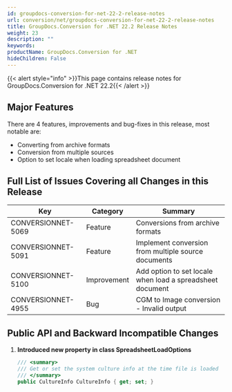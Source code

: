 ```yaml
---
id: groupdocs-conversion-for-net-22-2-release-notes
url: conversion/net/groupdocs-conversion-for-net-22-2-release-notes
title: GroupDocs.Conversion for .NET 22.2 Release Notes
weight: 23
description: ""
keywords: 
productName: GroupDocs.Conversion for .NET
hideChildren: False
---
```

{{< alert style="info" >}}This page contains release notes for GroupDocs.Conversion for .NET 22.2{{< /alert >}}

## Major Features

There are 4 features, improvements and bug-fixes in this release, most notable are:

*   Converting from archive formats
*   Conversion from multiple sources
*   Option to set locale when loading spreadsheet document

## Full List of Issues Covering all Changes in this Release


| Key | Category | Summary |
| --- | --- | --- |
| CONVERSIONNET-5069 | Feature | Conversions from archive formats |
| CONVERSIONNET-5091 | Feature | Implement conversion from multiple source documents |
| CONVERSIONNET-5100 | Improvement | Add option to set locale when load a spreadsheet document |
| CONVERSIONNET-4955 | Bug | CGM to Image conversion - Invalid output |



## Public API and Backward Incompatible Changes

1.  **Introduced new property in class SpreadsheetLoadOptions**
    
    ```csharp
    /// <summary>
    /// Get or set the system culture info at the time file is loaded
    /// </summary>
    public CultureInfo CultureInfo { get; set; }
    ```
